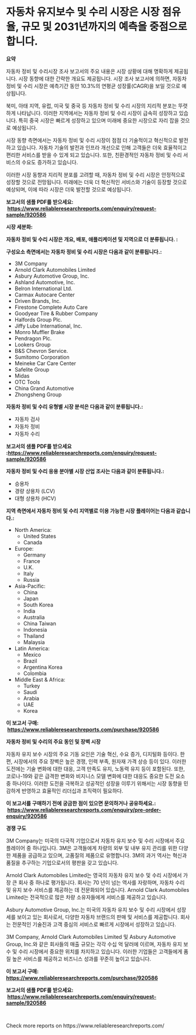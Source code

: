 <p><h1>자동차 유지보수 및 수리 시장은 시장 점유율, 규모 및 2031년까지의 예측을 중점으로합니다.</h1></p><p><strong>요약</strong></p>
<p><p>자동차 정비 및 수리시장 조사 보고서의 주요 내용은 시장 상황에 대해 명확하게 제공됩니다. 시장 동향에 대한 간략한 개요도 제공됩니다. 시장 조사 보고서에 의하면, 자동차 정비 및 수리 시장은 예측기간 동안 10.3%의 연평균 성장률(CAGR)을 보일 것으로 예상됩니다.</p><p>북미, 아태 지역, 유럽, 미국 및 중국 등 자동차 정비 및 수리 시장의 지리적 분포는 뚜렷하게 나타납니다. 이러한 지역에서는 자동차 정비 및 수리 시장이 급속히 성장하고 있습니다. 특히 중국 시장은 빠르게 성장하고 있으며 미래에 중요한 시장으로 자리 잡을 것으로 예상됩니다.</p><p>시장 동향 측면에서는 자동차 정비 및 수리 시장이 점점 더 기술적이고 혁신적으로 발전하고 있습니다. 자동차 기술의 발전과 인프라 개선으로 인해 고객들은 더욱 효율적이고 편리한 서비스를 받을 수 있게 되고 있습니다. 또한, 친환경적인 자동차 정비 및 수리 서비스의 수요도 증가하고 있습니다.</p><p>이러한 시장 동향과 지리적 분포를 고려할 때, 자동차 정비 및 수리 시장은 안정적으로 성장할 것으로 전망됩니다. 미래에는 더욱 더 혁신적인 서비스와 기술이 등장할 것으로 예상되며, 이에 따라 시장은 더욱 발전할 것으로 예상됩니다.</p></p>
<p><strong>보고서의 샘플 PDF를 받으세요: &nbsp;<a href="https://www.reliableresearchreports.com/enquiry/request-sample/920586">https://www.reliableresearchreports.com/enquiry/request-sample/920586</a></strong></p>
<p><strong>시장 세분화:</strong></p>
<p><strong> 자동차 정비 및 수리 시장은 개요, 배포, 애플리케이션 및 지역으로 더 분류됩니다. :</strong></p>
<p><strong>구성요소 측면에서는 자동차 정비 및 수리 시장은 다음과 같이 분류됩니다.:</strong></p>
<p><ul><li>3M Company</li><li>Arnold Clark Automobiles Limited</li><li>Asbury Automotive Group, Inc.</li><li>Ashland Automotive, Inc.</li><li>Belron International Ltd.</li><li>Carmax Autocare Center</li><li>Driven Brands, Inc.</li><li>Firestone Complete Auto Care</li><li>Goodyear Tire & Rubber Company</li><li>Halfords Group Plc.</li><li>Jiffy Lube International, Inc.</li><li>Monro Muffler Brake</li><li>Pendragon Plc.</li><li>Lookers Group</li><li>B&S Chevron Service.</li><li>Sumitomo Corporation</li><li>Meineke Car Care Center</li><li>Safelite Group</li><li>Midas</li><li>OTC Tools</li><li>China Grand Automotive</li><li>Zhongsheng Group</li></ul></p>
<p><strong> 자동차 정비 및 수리 유형별 시장 분석은 다음과 같이 분류됩니다.:</strong></p>
<p><ul><li>자동차 검사</li><li>자동차 정비</li><li>자동차 수리</li></ul></p>
<p><strong>보고서의 샘플 PDF를 받으세요 :<a href="https://www.reliableresearchreports.com/enquiry/request-sample/920586">https://www.reliableresearchreports.com/enquiry/request-sample/920586</a></strong></p>
<p><strong> 자동차 정비 및 수리 응용 분야별 시장 산업 조사는 다음과 같이 분류됩니다.:</strong></p>
<p><ul><li>승용차</li><li>경량 상용차 (LCV)</li><li>대형 상용차 (HCV)</li></ul></p>
<p><strong>지역 측면에서 자동차 정비 및 수리 지역별로 이용 가능한 시장 플레이어는 다음과 같습니다.:</strong></p>
<p><ul>
    <li>
        North America:
        <ul>
            <li>United States</li>
            <li>Canada</li>
        </ul>
    </li>
    <li>
        Europe:
        <ul>
            <li>Germany</li>
            <li>France</li>
            <li>U.K.</li>
            <li>Italy</li>
            <li>Russia</li>
        </ul>
    </li>
    <li>
        Asia-Pacific:
        <ul>
            <li>China</li>
            <li>Japan</li>
            <li>South Korea</li>
            <li>India</li>
            <li>Australia</li>
            <li>China Taiwan</li>
            <li>Indonesia</li>
            <li>Thailand</li>
            <li>Malaysia</li>
        </ul>
    </li>
    <li>
        Latin America:
        <ul>
            <li>Mexico</li>
            <li>Brazil</li>
            <li>Argentina Korea</li>
            <li>Colombia</li>
        </ul>
    </li>
    <li>
        Middle East & Africa:
        <ul>
            <li>Turkey</li>
            <li>Saudi</li>
            <li>Arabia</li>
            <li>UAE</li>
            <li>Korea</li>
        </ul>
    </li>
    </ul></p>
<p><strong>이 보고서 구매: &nbsp;<a href="https://www.reliableresearchreports.com/purchase/920586">https://www.reliableresearchreports.com/purchase/920586</a></strong></p>
<p><strong>자동차 정비 및 수리의 주요 동인 및 장벽 시장</strong></p>
<p><p>자동차 유지 보수 시장의 주요 기동 요인은 기술 혁신, 수요 증가, 디지털화 등이다. 한편, 시장에서의 주요 장벽은 높은 경쟁, 인력 부족, 원자재 가격 상승 등이 있다. 이러한 도전에는 기술 변화에 대한 대응, 고객 만족도 유지, 노동력 유지 등이 포함된다. 또한, 코로나-19와 같은 급격한 변화와 비지니스 모델 변화에 대한 대응도 중요한 도전 요소 중 하나이다. 이러한 도전을 극복하고 성공적인 성장을 이루기 위해서는 시장 동향을 민감하게 반영하고 효율적인 리더십과 조직력이 필요하다.</p></p>
<p><strong>이 보고서를 구매하기 전에 궁금한 점이 있으면 문의하거나 공유하세요.: &nbsp;<a href="https://www.reliableresearchreports.com/enquiry/pre-order-enquiry/920586">https://www.reliableresearchreports.com/enquiry/pre-order-enquiry/920586</a></strong></p>
<p><strong>경쟁 구도</strong></p>
<p><p>3M Company는 미국의 다국적 기업으로서 자동차 유지 보수 및 수리 시장에서 주요 플레이어 중 하나입니다. 3M은 고객들에게 차량의 외부 및 내부 유지 관리를 위한 다양한 제품을 공급하고 있으며, 고품질의 제품으로 유명합니다. 3M의 과거 역사는 혁신과 품질을 추구하는 기업으로서의 평판을 갖고 있습니다.</p><p>Arnold Clark Automobiles Limited는 영국의 자동차 유지 보수 및 수리 시장에서 가장 큰 회사 중 하나로 평가됩니다. 회사는 70 년이 넘는 역사를 자랑하며, 자동차 수리 및 유지 보수 서비스를 제공하는 데 전문화되어 있습니다. Arnold Clark Automobiles Limited는 전국적으로 많은 차량 소유자들에게 서비스를 제공하고 있습니다.</p><p>Asbury Automotive Group, Inc.는 미국의 자동차 유지 보수 및 수리 시장에서 성장세를 보이고 있는 회사로서, 다양한 자동차 브랜드의 판매 및 서비스를 제공합니다. 회사는 전문적인 기술진과 고객 중심의 서비스로 빠르게 시장에서 성장하고 있습니다.</p><p>3M Company, Arnold Clark Automobiles Limited 및 Asbury Automotive Group, Inc.와 같은 회사들의 매출 규모는 각각 수십 억 달러에 이르며, 자동차 유지 보수 및 수리 시장에서 중요한 위치를 차지하고 있습니다. 이러한 기업들은 고객들에게 품질 높은 서비스를 제공하고 비즈니스 성과를 꾸준히 높이고 있습니다.</p></p>
<p><strong>이 보고서 구매: &nbsp; <a href="https://www.reliableresearchreports.com/purchase/920586">https://www.reliableresearchreports.com/purchase/920586</a></strong></p>
<p><strong>보고서의 샘플 PDF를 받으세요: &nbsp;<a href="https://www.reliableresearchreports.com/enquiry/request-sample/920586">https://www.reliableresearchreports.com/enquiry/request-sample/920586</a></strong><strong></strong></p>
<p>&nbsp;</p>
<p>Check more reports on https://www.reliableresearchreports.com/</p>